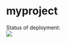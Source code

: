 # myproject
Status of deployment:<br>
<img src ="https://github.com/b14esh/myproject/workflows/My-Project1/badge.svg?branch=master"><br>

